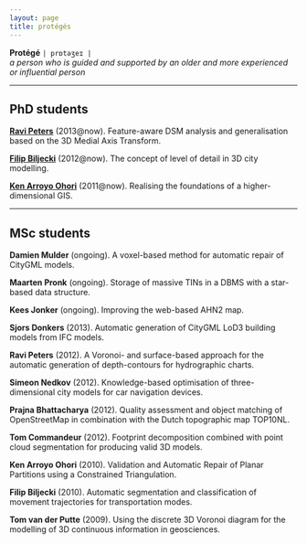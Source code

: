 ```yaml
---
layout: page
title: protégés
---
```


__Protégé__ <code>| prɒtəʒeɪ |</code><br>
<cite> a person who is guided and supported by an older and more experienced or influential person<cite>

---

## PhD students

[**Ravi Peters**](http://3dgeoinfo.bk.tudelft.nl/rypeters) (2013@now). Feature-aware DSM analysis and generalisation based on the 3D Medial Axis Transform. [<i class="fa fa-external-link"></i>](http://3dsm.bk.tudelft.nl)

[**Filip Biljecki**](http://3dgeoinfo.bk.tudelft.nl/biljecki) (2012@now). The concept of level of detail in 3D city modelling. [<i class="fa fa-external-link"></i>](http://www.gdmc.nl/biljecki/phd.html)

[**Ken Arroyo Ohori**](http://3dgeoinfo.bk.tudelft.nl/ken) (2011@now). Realising the foundations of a higher-dimensional GIS. [<i class="fa fa-external-link"></i>](http://www.gdmc.nl/ken/current.php)

---

## MSc students 

**Damien Mulder** (ongoing). A voxel-based method for automatic repair of CityGML models.

**Maarten Pronk** (ongoing). Storage of massive TINs in a DBMS with a star-based data structure.

**Kees Jonker** (ongoing). Improving the web-based AHN2 map.

**Sjors Donkers** (2013). Automatic generation of CityGML LoD3 building models from IFC models. [<i class="fa fa-external-link"></i>](http://repository.tudelft.nl/view/ir/uuid%3A31380219-f8e8-4c66-a2dc-548c3680bb8d/)

**Ravi Peters** (2012). A Voronoi- and surface-based approach for the automatic generation of depth-contours for hydrographic charts. [<i class="fa fa-external-link"></i>](http://repository.tudelft.nl/view/ir/uuid%3A5977a99b-0875-44b4-abe1-09288bf2aed1/)

**Simeon Nedkov** (2012). Knowledge-based optimisation of three-dimensional city models for car navigation devices. [<i class="fa fa-external-link"></i>](http://repository.tudelft.nl/view/ir/uuid%3Ab429e899-9955-4a23-9ceb-66ffb6210b30/)

**Prajna Bhattacharya** (2012). Quality assessment  and  object matching of OpenStreetMap in combination with  the Dutch topographic map TOP10NL. [<i class="fa fa-external-link"></i>](http://repository.tudelft.nl/view/ir/uuid%3Ae1501114-d947-4278-8612-1e249e4dc02f/)

**Tom Commandeur** (2012). Footprint decomposition combined with point cloud segmentation for producing valid 3D models. [<i class="fa fa-external-link"></i>](http://repository.tudelft.nl/view/ir/uuid%3Ac0c665f7-0254-42c6-895b-cb59acc079f2/)

**Ken Arroyo Ohori** (2010). Validation and Automatic Repair of Planar Partitions using a Constrained Triangulation. [<i class="fa fa-external-link"></i>](http://repository.tudelft.nl/view/ir/uuid%3A78807acb-4115-478c-93de-68b9db884c8e/)

**Filip Biljecki** (2010). Automatic segmentation and classification of movement trajectories for transportation modes. [<i class="fa fa-external-link"></i>](http://repository.tudelft.nl/view/ir/uuid%3A654587d2-6e93-4619-ab9a-29d95f843f35/)

**Tom van der Putte** (2009). Using the discrete 3D Voronoi diagram for the modelling of 3D continuous information in geosciences. [<i class="fa fa-external-link"></i>](http://repository.tudelft.nl/view/ir/uuid%3Ab35ad433-067a-4b20-8067-e18a2de76490/)
  


  